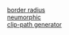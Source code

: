 [border radius](https://9elements.github.io/fancy-border-radius/)  
[neumorphic](https://neumorphism.io/#e0e0e0)  
[clip-path generator](https://www.cssportal.com/css-clip-path-generator/)  

